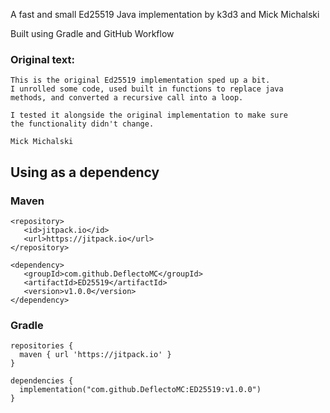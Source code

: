 A fast and small Ed25519 Java implementation by k3d3 and Mick Michalski

Built using Gradle and GitHub Workflow

### Original text:

```
This is the original Ed25519 implementation sped up a bit.
I unrolled some code, used built in functions to replace java
methods, and converted a recursive call into a loop.

I tested it alongside the original implementation to make sure
the functionality didn't change.

Mick Michalski
```

## Using as a dependency


### Maven

```
<repository>
   <id>jitpack.io</id>
   <url>https://jitpack.io</url>
</repository>

<dependency>
   <groupId>com.github.DeflectoMC</groupId>
   <artifactId>ED25519</artifactId>
   <version>v1.0.0</version>
</dependency>
```

### Gradle
```
repositories {
  maven { url 'https://jitpack.io' }
}

dependencies {
  implementation("com.github.DeflectoMC:ED25519:v1.0.0")
}
```
